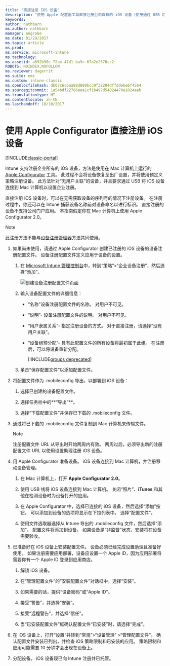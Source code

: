 ```yaml
---
title: "直接注册 IOS 设备"
description: "使用 Apple 配置器工具直接注册公司自有的 iOS 设备（使用通过 USB 将其连接至 Mac 计算机的预定义策略）。"
keywords: 
author: nathbarn
ms.author: nathbarn
manager: angrobe
ms.date: 01/29/2017
ms.topic: article
ms.prod: 
ms.service: microsoft-intune
ms.technology: 
ms.assetid: a692b90c-72ae-47d1-ba9c-67a2e2576cc2
ROBOTS: NOINDEX,NOFOLLOW
ms.reviewer: dagerrit
ms.suite: ems
ms.custom: intune-classic
ms.openlocfilehash: db07c6c6aa98d880bcc9f32204dffddebe6f45b4
ms.sourcegitcommit: 1a54bdf22786aea1cf1b497d54024470e1024aeb
ms.translationtype: HT
ms.contentlocale: zh-CN
ms.lasthandoff: 10/10/2017
---
```

# <a name="directly-enroll-ios-devices-by-using-apple-configurator"></a>使用 Apple Configurator 直接注册 iOS 设备

[!INCLUDE[classic-portal](../includes/classic-portal.md)]

Intune 支持注册企业所有的 iOS 设备，方法是使用在 Mac 计算机上运行的 [Apple Configurator](http://go.microsoft.com/fwlink/?LinkId=518017) 工具。 此过程不会将设备恢复至出厂设置，并将使用预定义策略注册设备。 此方法针对“无用户关联”的设备，并且要求通过 USB 将 iOS 设备连接到 Mac 计算机以设置企业注册。

直接注册 iOS 设备时，可以在无需获取设备的序列号的情况下注册设备。 在注册过程中，你还可以在 Intune 捕获设备名称前对设备命名以进行标识。 直接注册的设备不支持公司门户应用。 本指南假定你在 Mac 计算机上使用 Apple Configurator 2.0。

>[!NOTE]
>此注册方法不能与[设备注册管理器](enroll-corporate-owned-devices-with-the-device-enrollment-manager-in-microsoft-intune.md)方法共同使用。

1.  如果尚未使用，请通过 Apple Configurator 创建已注册的 iOS 设备的设备注册配置文件。 设备注册配置文件定义应用于设备的设置。

    1.  在 [Microsoft Intune 管理控制台](https://manage.microsoft.com)中，转到“策略”&gt;“企业设备注册”，然后选择“添加”。

        ![创建设备注册配置文件页面](../media/pol-sa-corp-enroll.png)

    2.  输入设备配置文件的详细信息：

        -   “名称”设备注册配置文件的名称。 对用户不可见。

        -   “说明”- 设备注册配置文件的说明。 对用户不可见。

        -   “用户隶属关系”- 指定注册设备的方式。 对于直接注册，请选择“没有用户关联”。

        -   “设备组预分配”- 具有此配置文件的所有设备将最初属于此组。 在注册后，可以将设备重新分配。

            [!INCLUDE[groups deprecated](../includes/group-deprecation.md)]

    3.  单击“保存配置文件”以添加配置文件。

5.  将配置文件作为 .mobileconfig 导出，以部署到 iOS 设备：

    1.   选择已创建的设备配置文件。

    2.   选择任务栏中的**“导出”**。

    3.   选择“下载配置文件”并保存已下载的 .mobileconfig 文件。

6.  通过将已下载的 .mobileconfig 文件复制到 Mac 计算机来传输文件。
    > [!NOTE]
    > 注册配置文件 URL 从导出时开始两周内有效。 两周过后，必须导出新的注册配置文件 URL 以使用设置助理注册 iOS 设备。

7.  用 Apple Configurator 准备设备。 iOS 设备连接到 Mac 计算机，并注册移动设备管理。

    1.  在 Mac 计算机上，打开 **Apple Configurator 2.0**。

    2.  使用 USB 线将 iOS 设备连接到 Mac 计算机。 关闭“照片”、**iTunes** 和其他在检测设备时为设备打开的应用。

    3.  在 Apple Configurator 中，选择已连接的 iOS 设备，然后选择“添加”按钮。 可以添加到设备的选项将显示在下拉列表中。 选择“配置文件”。

    4.  使用文件选取器选择从 Intune 导出的 .mobileconfig 文件，然后选择“添加”。 配置文件将添加到设备。  如果设备是“非监督”状态，安装将在设备需要验收。

8.  已准备好在 iOS 设备上安装配置文件。 设备必须已经完成设置助理且准备好使用。 如果注册需要应用部署，设备应设置一个 Apple ID，因为应用部署将需要你有一个 Apple ID 登录到应用商店。

    1.  解锁 iOS 设备。

    2.  在“管理配置文件”的“安装配置文件”对话框中，选择“安装”。

    3.  如果需要的话，提供“设备密码”或“Apple ID”。

    4.  接受“警告”，并选择“安装”。

    5.  接受“远程警告”，并选择“信任”。

    6.  当“已安装配置文件”框确认配置文件“已安装”时，请选择“完成”。

9.  在 iOS 设备上，打开“设置”并转到“常规”&gt;“设备管理” &gt;“管理配置文件”。 确认配置文件安装已列出，并检查 iOS 策略限制和已安装的应用。 策略限制和应用可能需要 10 分钟才会出现在设备上。

10.  分配设备。 iOS 设备现已向 Intune 注册并已托管。
